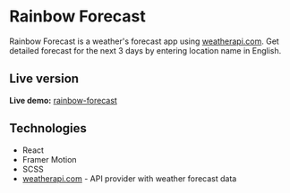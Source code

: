 # Rainbow Forecast

Rainbow Forecast is a weather's forecast app using [weatherapi.com](https://www.weatherapi.com/). Get detailed forecast for the next 3 days by entering location name in English.

## Live version

**Live demo:** [rainbow-forecast](https://rainbow-forecast.netlify.app/)

## Technologies

- React
- Framer Motion
- SCSS
- [weatherapi.com](https://www.weatherapi.com/) - API provider with weather forecast data
